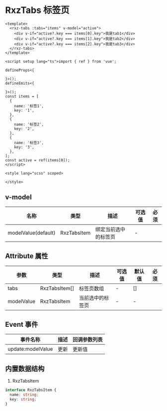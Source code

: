 # RxzTabs 标签页

<TestRxzTabs></TestRxzTabs>

```vue
<template>
  <rxz-tabs :tabs="items" v-model="active">
    <div v-if="active?.key === items[0].key">我是tab1</div>
    <div v-if="active?.key === items[1].key">我是tab2</div>
    <div v-if="active?.key === items[2].key">我是tab3</div>
  </rxz-tabs>
</template>

<script setup lang="ts">import { ref } from 'vue';

defineProps<{

}>();
defineEmits<{

}>();
const items = [
  {
    name: '标签1',
    key: '1',
  },
  {
    name: '标签2',
    key: '2',
  },
  {
    name: '标签3',
    key: '3',
  },
];
const active = ref(items[0]);
</script>

<style lang="scss" scoped>

</style>

```

## v-model

| 名称                | 类型        | 描述                 | 可选值 | 必须 |
| ------------------- | ----------- | -------------------- | ------ | ---- |
| modelValue(default) | RxzTabsItem | 绑定当前选中的标签页 | -      |      |

## Attribute 属性

| 参数             | 类型                                | 描述                             | 可选值                             | 默认值         | 必须  |
| -------------- | --------------------------------- | ------------------------------ | ------------------------------- | ----------- | --- |
| tabs       | RxzTabsItem[] | 标签页数组               | -                     | []    |     |
| modelValue | RxzTabsItem | 当前选中的标签页 | - | - |  |

## Event 事件

| 事件名称          | 描述 | 回调参数列表 |
| ----------------- | ---- | ------------ |
| update:modelValue | 更新 | 更新值       |

## 内置数据结构

1. RxzTabsItem

```ts
interface RxzTabsItem {
  name: string;
  key: string;
}
```
